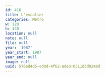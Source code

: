 ```yaml
---
id: 416
title: L'escalier
categories: Métro
w: 120
h: 140
location: null
note: null
file: null
year: '1987'
year_start: 1987
year_end: null
image: null
uuid: 5766d4d5-cd0d-4f62-ade3-0511d3d0248d
---
```


